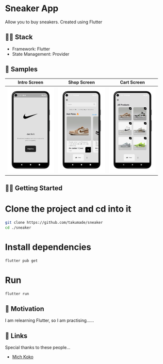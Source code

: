 # Sneaker App

Allow you to buy sneakers. Created using Flutter

## 👨‍💻 Stack

- Framework: Flutter
- State Management: Provider


## 🧬 Samples

| Intro Screen | Shop Screen | Cart Screen |
|---------|---------|---------|
|    ![Home Screen](./mockups/m1.png)     | ![Details Screen](./mockups/m2.png)        |  ![Cart Screen](./mockups/m3.png)       |   


## 💪🏼 Getting Started

# Clone the project and cd into it

```bash
git clone https://github.com/takumade/sneaker
cd ./sneaker
```

# Install dependencies

```bash
flutter pub get
```

# Run

```bash
flutter run
```

## 🌻 Motivation

I am relearning Flutter, so I am practising......

## 🔗 Links

Special thanks to these people...

- [Mich Koko](https://github.com/mitchkoko)
